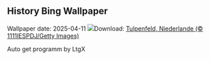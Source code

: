 ## History Bing Wallpaper
Wallpaper date: 2025-04-11
![](https://www.bing.com/th?id=OHR.TulipsWindmill_DE-DE0828527136_UHD.jpg&w=1000)Download: [Tulpenfeld, Niederlande (© 1111IESPDJ/Getty Images)](https://www.bing.com/th?id=OHR.TulipsWindmill_DE-DE0828527136_UHD.jpg)

Auto get programm by LtgX
